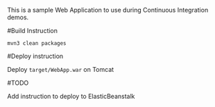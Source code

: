 This is a sample Web Application to use during Continuous Integration demos.

#Build Instruction

```
mvn3 clean packages
```

#Deploy instruction

Deploy ```target/WebApp.war``` on Tomcat
 
#TODO
 
Add instruction to deploy to ElasticBeanstalk
